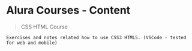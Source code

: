 # Alura Courses - Content

> CSS HTML Course 
```
Exercises and notes related how to use CSS3 HTML5. (VSCode - tested for web and mobile)
```
